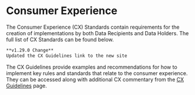 # Consumer Experience



The Consumer Experience (CX) Standards contain requirements for the creation of implementations by both Data Recipients and Data Holders. The full list of CX Standards can be found below.

```diff
**v1.29.0 Change**
Updated the CX Guidelines link to the new site
```

The CX Guidelines provide examples and recommendations for how to implement key rules and standards that relate to the consumer experience. They can be accessed along with additional CX commentary from the [CX Guidelines](https://cx.cds.gov.au) page.
